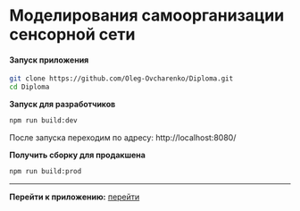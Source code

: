 # Моделирования самоорганизации сенсорной сети
#### Запуск приложения
```sh
git clone https://github.com/Oleg-Ovcharenko/Diploma.git
cd Diploma
```
**Запуск для разработчиков**
```sh
npm run build:dev
```
После запуска переходим по адресу: http://localhost:8080/

**Получить сборку для продакшена**
```sh
npm run build:prod
```
----
**Перейти к приложению:** [перейти](https://oleg-ovcharenko.github.io/diploma.github.io/)
